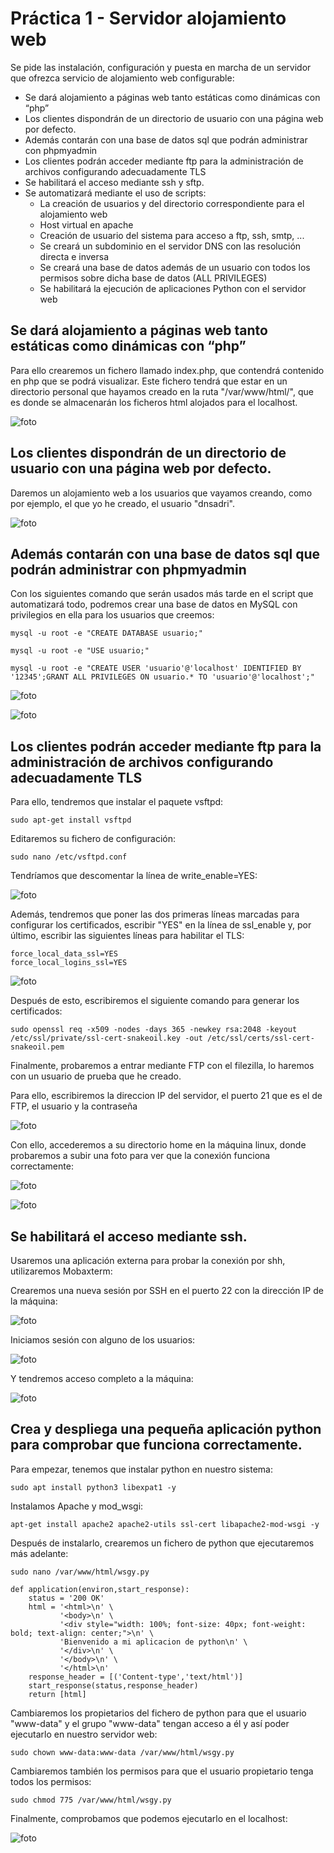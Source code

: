 # Práctica 1 - Servidor alojamiento web
Se pide las instalación, configuración y puesta en marcha de un servidor que ofrezca servicio de alojamiento web configurable:

-	Se dará alojamiento a páginas web tanto estáticas como dinámicas con “php”  
-	Los clientes dispondrán de un directorio de usuario con una página web por defecto.  
-	Además contarán con una base de datos sql que podrán administrar con phpmyadmin  
-	Los clientes podrán acceder mediante ftp para la administración de archivos configurando adecuadamente TLS  
-	Se habilitará el acceso mediante ssh y sftp.  
-	Se automatizará mediante el uso de scripts:  
    - La creación de usuarios y del directorio correspondiente para el alojamiento web 
    - Host virtual en apache 
    - Creación de usuario del sistema para acceso a ftp, ssh, smtp, ... 
    - Se creará un subdominio en el servidor DNS con las resolución directa e inversa
    - Se creará una base de datos además de un usuario con todos los permisos sobre dicha base de datos (ALL PRIVILEGES)
    - Se habilitará la ejecución de aplicaciones Python con el servidor web 


## Se dará alojamiento a páginas web tanto estáticas como dinámicas con “php”  
Para ello crearemos un fichero llamado index.php, que contendrá contenido en php que se podrá visualizar.
Este fichero tendrá que estar en un directorio personal que hayamos creado en la ruta "/var/www/html/", que es donde se almacenarán los ficheros html alojados para el localhost.

![foto](img/1.png)

## Los clientes dispondrán de un directorio de usuario con una página web por defecto. 
Daremos un alojamiento web a los usuarios que vayamos creando, como por ejemplo, el que yo he creado, el usuario "dnsadri".

![foto](img/2.png)

## Además contarán con una base de datos sql que podrán administrar con phpmyadmin
Con los siguientes comando que serán usados más tarde en el script que automatizará todo, podremos crear una base de datos en MySQL con privilegios en ella para los usuarios que creemos:

``` 
mysql -u root -e "CREATE DATABASE usuario;"

mysql -u root -e "USE usuario;"

mysql -u root -e "CREATE USER 'usuario'@'localhost' IDENTIFIED BY '12345';GRANT ALL PRIVILEGES ON usuario.* TO 'usuario'@'localhost';"
``` 

![foto](img/3.png)

![foto](img/4.png)

## Los clientes podrán acceder mediante ftp para la administración de archivos configurando adecuadamente TLS  

Para ello, tendremos que instalar el paquete vsftpd:

``` sudo apt-get install vsftpd ```

Editaremos su fichero de configuración:

``` sudo nano /etc/vsftpd.conf ```

Tendríamos que descomentar la línea de write_enable=YES:

![foto](img/21.png)

Además, tendremos que poner las dos primeras líneas marcadas para configurar los certificados, escribir "YES" en la línea de ssl_enable y, por último, escribir las siguientes líneas para habilitar el TLS:

```
force_local_data_ssl=YES
force_local_logins_ssl=YES
```

![foto](img/22.png)

Después de esto, escribiremos el siguiente comando para generar los certificados:

```sudo openssl req -x509 -nodes -days 365 -newkey rsa:2048 -keyout /etc/ssl/private/ssl-cert-snakeoil.key -out /etc/ssl/certs/ssl-cert-snakeoil.pem ```

Finalmente, probaremos a entrar mediante FTP con el filezilla, lo haremos con un usuario de prueba que he creado.

Para ello, escribiremos la direccion IP del servidor, el puerto 21 que es el de FTP, el usuario y la contraseña 

![foto](img/5.png)

Con ello, accederemos a su directorio home en la máquina linux, donde probaremos a subir una foto para ver que la conexión funciona correctamente:

![foto](img/6.png)

![foto](img/7.png)


## Se habilitará el acceso mediante ssh.

Usaremos una aplicación externa para probar la conexión por shh, utilizaremos Mobaxterm:

Crearemos una nueva sesión por SSH en el puerto 22 con la dirección IP de la máquina:

![foto](img/8.png)

Iniciamos sesión con alguno de los usuarios:

![foto](img/9.png)

Y tendremos acceso completo a la máquina:

![foto](img/10.png)

## Crea y despliega una pequeña aplicación python para comprobar que funciona correctamente.

Para empezar, tenemos que instalar python en nuestro sistema:

```sudo apt install python3 libexpat1 -y```

Instalamos Apache y mod_wsgi:   

```apt-get install apache2 apache2-utils ssl-cert libapache2-mod-wsgi -y```

Después de instalarlo, crearemos un fichero de python que ejecutaremos más adelante:

```sudo nano /var/www/html/wsgy.py```

```
def application(environ,start_response):
    status = '200 OK'
    html = '<html>\n' \
           '<body>\n' \
           '<div style="width: 100%; font-size: 40px; font-weight: bold; text-align: center;">\n' \
           'Bienvenido a mi aplicacion de python\n' \
           '</div>\n' \
           '</body>\n' \
           '</html>\n'
    response_header = [('Content-type','text/html')]
    start_response(status,response_header)
    return [html]
```

Cambiaremos los propietarios del fichero de python para que el usuario "www-data" y el grupo "www-data" tengan acceso a él y así poder ejecutarlo en nuestro servidor web:

```sudo chown www-data:www-data /var/www/html/wsgy.py```

Cambiaremos también los permisos para que el usuario propietario tenga todos los permisos:

```sudo chmod 775 /var/www/html/wsgy.py```

Finalmente, comprobamos que podemos ejecutarlo en el localhost:

![foto](img/11.png)

